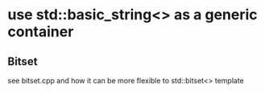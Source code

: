 # use std::basic_string<> as a generic container

## Bitset

see bitset.cpp and how it can be more flexible to std::bitset<> template
